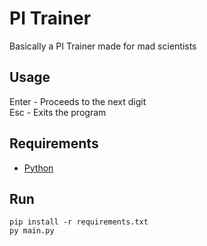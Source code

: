 # PI Trainer
 Basically a PI Trainer made for mad scientists

## Usage

Enter - Proceeds to the next digit<br>
Esc -  Exits the program

## Requirements

- [Python](https://www.python.org/downloads/)

## Run

    pip install -r requirements.txt
    py main.py
